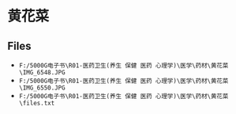 # 黄花菜

## Files

- `F:/5000G电子书\R01-医药卫生(养生 保健 医药 心理学)\医学\药材\黄花菜\IMG_6548.JPG`
- `F:/5000G电子书\R01-医药卫生(养生 保健 医药 心理学)\医学\药材\黄花菜\IMG_6550.JPG`
- `F:/5000G电子书\R01-医药卫生(养生 保健 医药 心理学)\医学\药材\黄花菜\files.txt`
